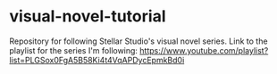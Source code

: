 # visual-novel-tutorial
Repository for following Stellar Studio's visual novel series.
Link to the playlist for the series I'm following: https://www.youtube.com/playlist?list=PLGSox0FgA5B58Ki4t4VqAPDycEpmkBd0i
